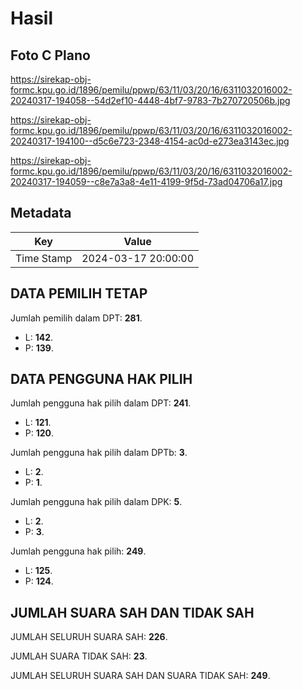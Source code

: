 # Hasil

## Foto C Plano

https://sirekap-obj-formc.kpu.go.id/1896/pemilu/ppwp/63/11/03/20/16/6311032016002-20240317-194058--54d2ef10-4448-4bf7-9783-7b270720506b.jpg

https://sirekap-obj-formc.kpu.go.id/1896/pemilu/ppwp/63/11/03/20/16/6311032016002-20240317-194100--d5c6e723-2348-4154-ac0d-e273ea3143ec.jpg

https://sirekap-obj-formc.kpu.go.id/1896/pemilu/ppwp/63/11/03/20/16/6311032016002-20240317-194059--c8e7a3a8-4e11-4199-9f5d-73ad04706a17.jpg


## Metadata

| Key        | Value               |
| ---------- | ------------------- |
| Time Stamp | 2024-03-17 20:00:00 |


## DATA PEMILIH TETAP

Jumlah pemilih dalam DPT: **281**.
 * L: **142**.
 * P: **139**.

## DATA PENGGUNA HAK PILIH

Jumlah pengguna hak pilih dalam DPT: **241**.
 * L: **121**.
 * P: **120**.

Jumlah pengguna hak pilih dalam DPTb: **3**.
 * L: **2**.
 * P: **1**.

Jumlah pengguna hak pilih dalam DPK: **5**.
 * L: **2**.
 * P: **3**.

Jumlah pengguna hak pilih: **249**.
 * L: **125**.
 * P: **124**.

## JUMLAH SUARA SAH DAN TIDAK SAH

JUMLAH SELURUH SUARA SAH: **226**.

JUMLAH SUARA TIDAK SAH: **23**.

JUMLAH SELURUH SUARA SAH DAN SUARA TIDAK SAH: **249**.


